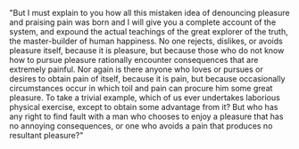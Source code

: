 "But I must explain to you how all this mistaken idea of denouncing
 pleasure and praising pain was born and I will give you a complete 
 account of the system, and expound the actual teachings of the great 
 explorer of the truth, the master-builder of human happiness. No one 
 rejects, dislikes, or avoids pleasure itself, because it is pleasure,
  but because those who do not know how to pursue pleasure rationally 
  encounter consequences that are extremely painful. Nor again is there 
  anyone who loves or pursues or desires to obtain pain of itself, because 
  it is pain, but because occasionally circumstances occur in which toil 
  and pain can procure him some great pleasure. 
  To take a trivial example, which of us ever undertakes laborious physical exercise, except to obtain some advantage from it? But who has any right to find fault with a man who chooses to enjoy a pleasure that has no annoying consequences, or one who avoids a pain that produces no resultant pleasure?"